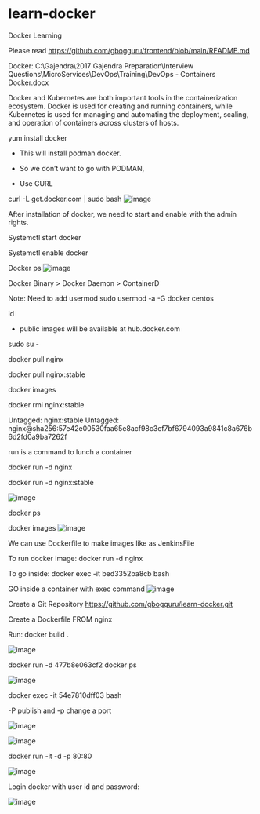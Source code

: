 # learn-docker
Docker Learning

Please read https://github.com/gbogguru/frontend/blob/main/README.md 


Docker:
C:\Gajendra\2017 Gajendra Preparation\Interview Questions\MicroServices\DevOps\Training\DevOps - Containers Docker.docx

Docker and Kubernetes are both important tools in the containerization ecosystem. 
Docker is used for creating and running containers, 
while Kubernetes is used for managing and automating the deployment, scaling, and operation of containers across clusters of hosts.


yum install docker 

- This will install podman docker.
- So we don’t want to go with PODMAN,

- Use CURL

curl -L get.docker.com | sudo bash
![image](https://github.com/gbogguru/learn-docker/assets/42975193/8fb42939-de5d-4692-87a2-6b4f4efa7d77)

After installation of docker, we need to start and enable with the admin rights.

Systemctl start docker

Systemctl enable docker

Docker ps
![image](https://github.com/gbogguru/learn-docker/assets/42975193/c73eecf0-547c-4eab-a503-fef8356faa61)


Docker Binary > Docker Daemon > ContainerD

Note: Need to add usermod
sudo usermod -a -G docker centos

id


- public images will be available at hub.docker.com 

sudo su -

docker pull nginx

docker pull nginx:stable

docker images

docker rmi nginx:stable

Untagged: nginx:stable
Untagged: nginx@sha256:57e42e00530faa65e8acf98c3cf7bf6794093a9841c8a676b6d2fd0a9ba7262f

run is a command to lunch a container

docker run -d nginx 

docker run -d nginx:stable

![image](https://github.com/gbogguru/learn-docker/assets/42975193/cd14e03f-1b29-4747-8bc5-69fda5b6e279)


docker ps

docker images
![image](https://github.com/gbogguru/learn-docker/assets/42975193/b59a07b1-7d72-4d6a-bdb1-0d2edf22233a)

We can use Dockerfile to make images like as JenkinsFile

To run docker image:
docker run -d nginx

To go inside:
docker exec -it bed3352ba8cb bash

GO inside a container with exec command
![image](https://github.com/gbogguru/learn-docker/assets/42975193/b6f99530-6a79-48cc-ae92-26d400e14086)



Create a Git Repository
https://github.com/gbogguru/learn-docker.git

Create a Dockerfile 
FROM    nginx

Run:
docker build .

![image](https://github.com/gbogguru/learn-docker/assets/42975193/052a79c8-c1a6-4c0c-9ff9-57f14fe1f26d)

docker run -d 477b8e063cf2
docker ps

![image](https://github.com/gbogguru/learn-docker/assets/42975193/9b8a47bd-853b-4d8d-8349-ea9afd55cc37)


 docker exec -it 54e7810dff03 bash


-P publish and -p change a port

![image](https://github.com/gbogguru/learn-docker/assets/42975193/b165466e-25bd-4500-80e4-c6dd3438e3c6)


 ![image](https://github.com/gbogguru/learn-docker/assets/42975193/16583459-a728-4475-adc3-3d9e76067373)

 docker run -it -d -p 80:80 <Imageid>

 ![image](https://github.com/gbogguru/learn-docker/assets/42975193/0eb27976-26a6-45ba-83cd-87042422aa5c)

Login docker with user id and password:

![image](https://github.com/gbogguru/learn-docker/assets/42975193/70886fa7-63c8-4ba5-9699-8b4ca9d6e2d8)




